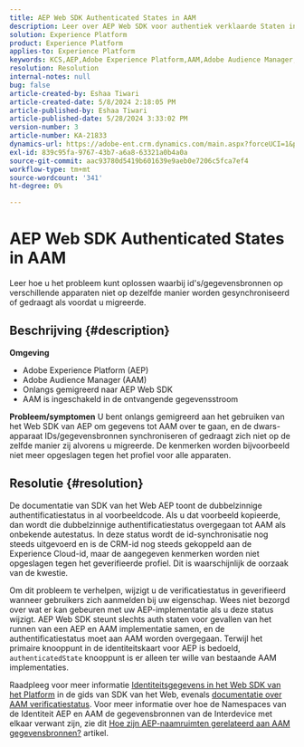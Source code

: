 ```yaml
---
title: AEP Web SDK Authenticated States in AAM
description: Leer over AEP Web SDK voor authentiek verklaarde Staten in AAM.
solution: Experience Platform
product: Experience Platform
applies-to: Experience Platform
keywords: KCS,AEP,Adobe Experience Platform,AAM,Adobe Audience Manager,authenticate state,identity map,Web SDK,Troubleshooting
resolution: Resolution
internal-notes: null
bug: false
article-created-by: Eshaa Tiwari
article-created-date: 5/8/2024 2:18:05 PM
article-published-by: Eshaa Tiwari
article-published-date: 5/28/2024 3:33:02 PM
version-number: 3
article-number: KA-21833
dynamics-url: https://adobe-ent.crm.dynamics.com/main.aspx?forceUCI=1&pagetype=entityrecord&etn=knowledgearticle&id=047c63c6-450d-ef11-9f8a-6045bd0201f5
exl-id: 839c95fa-9767-43b7-a6a8-63321a0b4a0a
source-git-commit: aac93780d5419b601639e9aeb0e7206c5fca7ef4
workflow-type: tm+mt
source-wordcount: '341'
ht-degree: 0%

---
```


# AEP Web SDK Authenticated States in AAM


Leer hoe u het probleem kunt oplossen waarbij id&#39;s/gegevensbronnen op verschillende apparaten niet op dezelfde manier worden gesynchroniseerd of gedraagt als voordat u migreerde.

## Beschrijving {#description}

<b>Omgeving</b>
- Adobe Experience Platform (AEP)
- Adobe Audience Manager (AAM)
- Onlangs gemigreerd naar AEP Web SDK
- AAM is ingeschakeld in de ontvangende gegevensstroom

<b>Probleem/symptomen</b>
U bent onlangs gemigreerd aan het gebruiken van het Web SDK van AEP om gegevens tot AAM over te gaan, en de dwars-apparaat IDs/gegevensbronnen synchroniseren of gedraagt zich niet op de zelfde manier zij alvorens u migreerde. De kenmerken worden bijvoorbeeld niet meer opgeslagen tegen het profiel voor alle apparaten.


## Resolutie {#resolution}


De documentatie van SDK van het Web AEP toont de dubbelzinnige authentificatiestatus in al voorbeeldcode. Als u dat voorbeeld kopieerde, dan wordt die dubbelzinnige authentificatiestatus overgegaan tot AAM als onbekende autestatus. In deze status wordt de id-synchronisatie nog steeds uitgevoerd en is de CRM-id nog steeds gekoppeld aan de Experience Cloud-id, maar de aangegeven kenmerken worden niet opgeslagen tegen het geverifieerde profiel. Dit is waarschijnlijk de oorzaak van de kwestie.

Om dit probleem te verhelpen, wijzigt u de verificatiestatus in geverifieerd wanneer gebruikers zich aanmelden bij uw eigenschap. Wees niet bezorgd over wat er kan gebeuren met uw AEP-implementatie als u deze status wijzigt. AEP Web SDK steunt slechts auth staten voor gevallen van het runnen van een AEP en AAM implementatie samen, en de authentificatiestatus moet aan AAM worden overgegaan. Terwijl het primaire knooppunt in de identiteitskaart voor AEP is bedoeld, `authenticatedState` knooppunt is er alleen ter wille van bestaande AAM implementaties.

Raadpleeg voor meer informatie [Identiteitsgegevens in het Web SDK van het Platform](https://experienceleague.adobe.com/docs/experience-platform/edge/identity/overview.html) in de gids van SDK van het Web, evenals [documentatie over AAM verificatiestatus](https://experienceleague.adobe.com/docs/id-service/using/reference/authenticated-state.html?lang=en). Voor meer informatie over hoe de Namespaces van de Identiteit AEP en AAM de gegevensbronnen van de Interdevice met elkaar verwant zijn, zie dit [Hoe zijn AEP-naamruimten gerelateerd aan AAM gegevensbronnen?](https://experienceleague.adobe.com/docs/experience-cloud-kcs/kbarticles/KA-21305.html) artikel.
